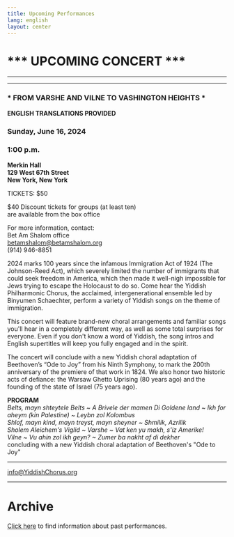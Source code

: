 ```yaml
---
title: Upcoming Performances
lang: english
layout: center
---
```


# *** UPCOMING CONCERT ***

_____

*********

### * FROM VARSHE AND VILNE TO VASHINGTON HEIGHTS *  

**ENGLISH TRANSLATIONS PROVIDED**  

### Sunday, June 16, 2024  
### 1:00 p.m.

**Merkin Hall  
129 West 67th Street  
New York, New York**

TICKETS: $50  

$40 Discount tickets for groups (at least ten)  
are available from the box office

For more information, contact:  
Bet Am Shalom office  
[betamshalom@betamshalom.org](mailto:betamshalom@betamshalom.org)  
(914) 946-8851  

2024 marks 100 years since the infamous Immigration Act of 1924 (The Johnson-Reed Act), which severely limited the number of immigrants that could seek freedom in America, which then made it well-nigh impossible for Jews trying to escape the Holocaust to do so. Come hear the Yiddish Philharmonic Chorus, the acclaimed, intergenerational ensemble led by Binyumen Schaechter, perform a variety of Yiddish songs on the theme of immigration.

This concert will feature brand-new choral arrangements and familiar songs you'll hear in a completely different way, as well as some total surprises for everyone. Even if you don't know a word of Yiddish, the song intros and English supertitles will keep you fully engaged and in the spirit. 

The concert will conclude with a new Yiddish choral adaptation of Beethoven’s “Ode to Joy” from his Ninth Symphony, to mark the 200th anniversary of the premiere of that work in 1824.  We also honor two historic acts of defiance: the Warsaw Ghetto Uprising (80 years ago) and the founding of the state of Israel (75 years ago).   

**PROGRAM**  
*Belts, mayn shteytele Belts ~ A Brivele der mamen*
*Di Goldene land ~ Ikh for aheym (kin Palestine) ~ Leybn zol Kolombus*  
*Shlof, mayn kind, mayn treyst, mayn sheyner ~ Shmilik, Azrilik*  
*Sholem Aleichem's Viglid ~ Varshe ~ Vat ken yu makh, s'iz Amerike!*  
*Vilne ~ Vu ahin zol ikh geyn? ~ Zumer ba nakht af di dekher*  
concluding with a new Yiddish choral adaptation of Beethoven's "Ode to Joy"

*********

[info@YiddishChorus.org](mailto:info@yiddishchorus.org)  

_____

# Archive

[Click here](concerts_archive.html) to find information about past performances.
